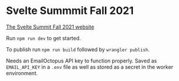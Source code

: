 # Svelte Summmit Fall 2021

[The Svelte Summit Fall 2021 website](https://sveltesummit.com)

Run `npm run dev` to get started.

To publish run `npm run build` followed by `wrangler publish`.

Needs an EmailOctopus API key to function properly. Saved as `EMAIL_API_KEY` in a `.env` file as well as stored as a secret in the worker environment.